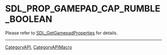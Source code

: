 # SDL_PROP_GAMEPAD_CAP_RUMBLE_BOOLEAN

Please refer to [SDL_GetGamepadProperties](SDL_GetGamepadProperties) for details.

----
[CategoryAPI](CategoryAPI), [CategoryAPIMacro](CategoryAPIMacro)

